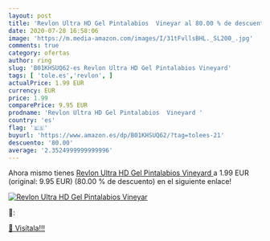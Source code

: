 ```yaml
---
layout: post
title: 'Revlon Ultra HD Gel Pintalabios  Vineyar al 80.00 % de descuento'
date: 2020-07-28 16:58:06
image: 'https://m.media-amazon.com/images/I/31tFvllsBHL._SL200_.jpg'
comments: true
category: ofertas
author: ring
slug: 'B01KHSUQ62-es Revlon Ultra HD Gel Pintalabios Vineyard'
tags: [ 'tole.es','revlon', ]
actualPrice: 1.99 EUR
currency: EUR
price: 1.99
comparePrice: 9.95 EUR
prodname: 'Revlon Ultra HD Gel Pintalabios  Vineyard '
country: 'es'
flag: '🇪🇸'
buyurl: 'https://www.amazon.es/dp/B01KHSUQ62/?tag=tolees-21'
descuento: '80.00'
average: '2.3524999999999996'
---
```


Ahora mismo tienes [Revlon Ultra HD Gel Pintalabios  Vineyard ](https://www.amazon.es/dp/B01KHSUQ62/?tag=tolees-21) a 1.99 EUR (original: 9.95 EUR) (80.00 %  de descuento) en el siguiente enlace!

[![Revlon Ultra HD Gel Pintalabios  Vineyar](https://m.media-amazon.com/images/I/31tFvllsBHL._SL200_.jpg)](https://www.amazon.es/dp/B01KHSUQ62/?tag=tolees-21)

🔎:


[🛒 Visítala!!!](https://www.amazon.es/dp/B01KHSUQ62/?tag=tolees-21)

